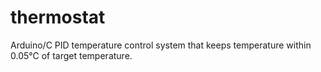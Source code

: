 # thermostat
 Arduino/C PID temperature control system that keeps temperature within 0.05℃ of target temperature.

